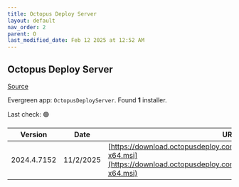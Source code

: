 ```yaml
---
title: Octopus Deploy Server
layout: default
nav_order: 2
parent: O
last_modified_date: Feb 12 2025 at 12:52 AM
---
```


## Octopus Deploy Server

[Source](https://octopus.com/)

Evergreen app: `OctopusDeployServer`. Found **1** installer.

Last check: 🟢

| Version     | Date      | URI                                                                                                                                              |
| ----------- | --------- | ------------------------------------------------------------------------------------------------------------------------------------------------ |
| 2024.4.7152 | 11/2/2025 | [https://download.octopusdeploy.com/octopus/Octopus.2024.4.7152-x64.msi](https://download.octopusdeploy.com/octopus/Octopus.2024.4.7152-x64.msi) |
